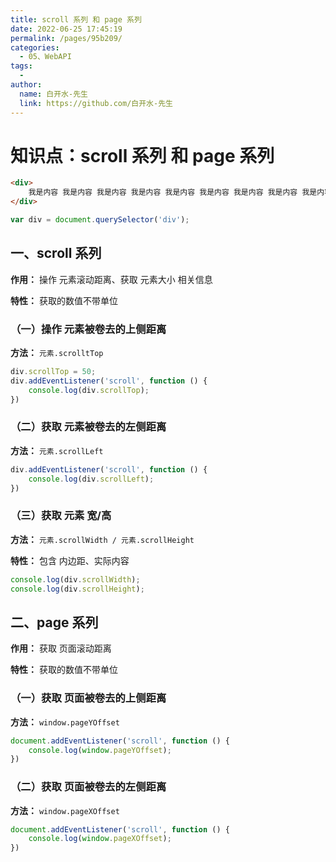 ```yaml
---
title: scroll 系列 和 page 系列
date: 2022-06-25 17:45:19
permalink: /pages/95b209/
categories:
  - 05、WebAPI
tags:
  - 
author: 
  name: 白开水-先生
  link: https://github.com/白开水-先生
---
```

# 知识点：scroll 系列 和 page 系列

```html
<div>
    我是内容 我是内容 我是内容 我是内容 我是内容 我是内容 我是内容 我是内容 我是内容 我是内容 我是内容 我是内容 我是内容 我是内容 我是内容 我是内容 我是内容 我是内容 我是内容 我是内容 我是内容 我是内容 我是内容 我是内容 我是内容 我是内容 我是内容 我是内容 我是内容 我是内容 我是内容 我是内容 我是内容 我是内容
</div>
```
```js
var div = document.querySelector('div');
```

## 一、scroll 系列

**作用：** 操作 元素滚动距离、获取 元素大小 相关信息

**特性：** 获取的数值不带单位

### （一）操作 元素被卷去的上侧距离

**方法：** `元素.scrolltTop`

```js
div.scrollTop = 50;
div.addEventListener('scroll', function () {
    console.log(div.scrollTop);
})
```

### （二）获取 元素被卷去的左侧距离

**方法：** `元素.scrollLeft`

```js
div.addEventListener('scroll', function () {
    console.log(div.scrollLeft);
})
```

### （三）获取 元素 宽/高

**方法：** `元素.scrollWidth / 元素.scrollHeight`

**特性：** 包含 内边距、实际内容

```js
console.log(div.scrollWidth);
console.log(div.scrollHeight);
```

## 二、page 系列

**作用：** 获取 页面滚动距离

**特性：** 获取的数值不带单位

### （一）获取 页面被卷去的上侧距离

**方法：** `window.pageYOffset`

```js
document.addEventListener('scroll', function () {
    console.log(window.pageYOffset);
})
```

### （二）获取 页面被卷去的左侧距离

**方法：** `window.pageXOffset`

```js
document.addEventListener('scroll', function () {
    console.log(window.pageXOffset);
})
```